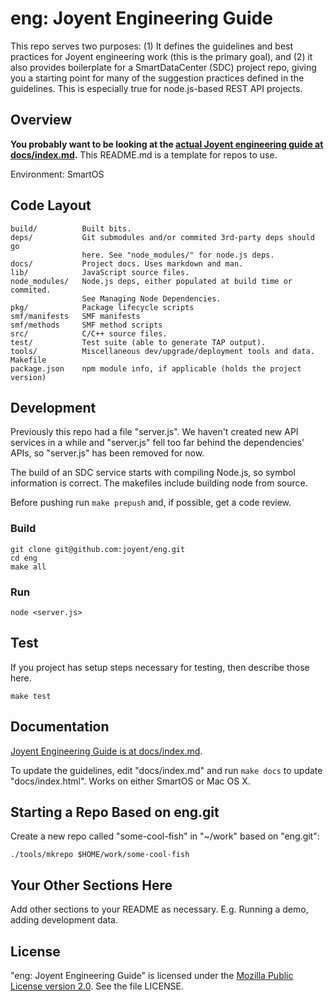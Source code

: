 <!--
    This Source Code Form is subject to the terms of the Mozilla Public
    License, v. 2.0. If a copy of the MPL was not distributed with this
    file, You can obtain one at http://mozilla.org/MPL/2.0/.
-->

<!--
    Copyright (c) 2014, Joyent, Inc.
-->

# eng: Joyent Engineering Guide

This repo serves two purposes: (1) It defines the guidelines and best
practices for Joyent engineering work (this is the primary goal), and (2) it
also provides boilerplate for a SmartDataCenter (SDC) project repo, giving you
a starting point for many of the suggestion practices defined in the guidelines.
This is especially true for node.js-based REST API projects.

## Overview

**You probably want to be looking at the
[actual Joyent engineering guide at docs/index.md](docs/index.md).**
This README.md is a template for repos to use.

Environment: SmartOS


## Code Layout

~~~
build/          Built bits.
deps/           Git submodules and/or commited 3rd-party deps should go
                here. See "node_modules/" for node.js deps.
docs/           Project docs. Uses markdown and man.
lib/            JavaScript source files.
node_modules/   Node.js deps, either populated at build time or commited.
                See Managing Node Dependencies.
pkg/            Package lifecycle scripts
smf/manifests   SMF manifests
smf/methods     SMF method scripts
src/            C/C++ source files.
test/           Test suite (able to generate TAP output).
tools/          Miscellaneous dev/upgrade/deployment tools and data.
Makefile
package.json    npm module info, if applicable (holds the project version)
~~~


## Development

Previously this repo had a file "server.js". We haven't created new API
services in a while and "server.js" fell too far behind the
dependencies' APIs, so "server.js" has been removed for now.

The build of an SDC service starts with compiling Node.js, so symbol
information is correct. The makefiles include building node from source.

Before pushing run `make prepush` and, if possible, get a code review.

### Build

    git clone git@github.com:joyent/eng.git
    cd eng
    make all

### Run

    node <server.js>


## Test

If you project has setup steps necessary for testing, then describe those
here.

    make test


## Documentation

[Joyent Engineering Guide is at docs/index.md](docs/index.md).

To update the guidelines, edit "docs/index.md" and run `make docs`
to update "docs/index.html". Works on either SmartOS or Mac OS X.


## Starting a Repo Based on eng.git

Create a new repo called "some-cool-fish" in "~/work" based on
"eng.git":

    ./tools/mkrepo $HOME/work/some-cool-fish


## Your Other Sections Here

Add other sections to your README as necessary. E.g. Running a demo, adding
development data.


## License

"eng: Joyent Engineering Guide" is licensed under the
[Mozilla Public License version 2.0](http://mozilla.org/MPL/2.0/).
See the file LICENSE.
